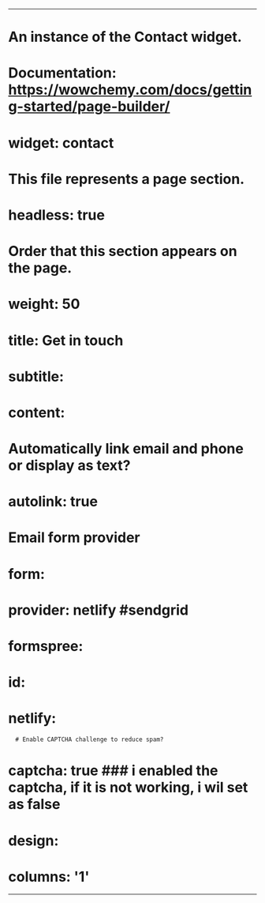 ---
# An instance of the Contact widget.
# Documentation: https://wowchemy.com/docs/getting-started/page-builder/
# widget: contact

# This file represents a page section.
# headless: true

# Order that this section appears on the page.
# weight: 50

# title: Get in touch
# subtitle:

# content:
  # Automatically link email and phone or display as text?
#  autolink: true

  # Email form provider
#  form:
#    provider: netlify #sendgrid  
#    formspree: 
#      id:
#    netlify: 
      # Enable CAPTCHA challenge to reduce spam?
#      captcha: true   ### i enabled the captcha, if it is not working, i wil set as false

# design:
#   columns: '1'
 ---
